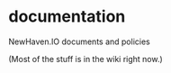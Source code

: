 documentation
=============

NewHaven.IO documents and policies

(Most of the stuff is in the wiki right now.)
